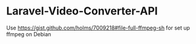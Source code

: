 # Laravel-Video-Converter-API

Use https://gist.github.com/holms/7009218#file-full-ffmpeg-sh for set up ffmpeg on Debian
